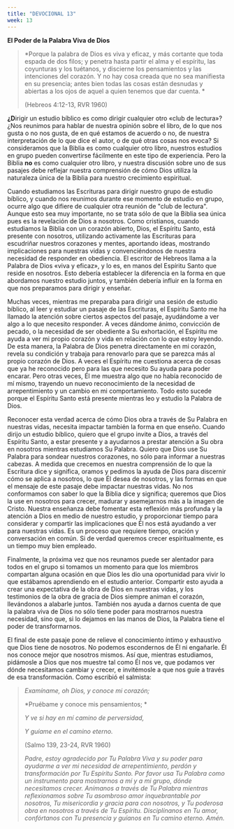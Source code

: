 ```yaml
---
title: "DEVOCIONAL 13"
week: 13
---
```


**El Poder de la Palabra Viva de Dios**

> *Porque la palabra de Dios es viva y eficaz, y más cortante que toda
> espada de dos filos; y penetra hasta partir el alma y el espíritu, las
> coyunturas y los tuétanos, y discierne los pensamientos y las
> intenciones del corazón. Y no hay cosa creada que no sea manifiesta en
> su presencia; antes bien todas las cosas están desnudas y abiertas a
> los ojos de aquel a quien tenemos que dar cuenta. *
>
> (Hebreos 4:12-13, RVR 1960)

**¿D**irigir un estudio bíblico es como dirigir cualquier otro «club de
lectura»? ¿Nos reunimos para hablar de nuestra opinión sobre el libro,
de lo que nos gusta o no nos gusta, de en qué estamos de acuerdo o no,
de nuestra interpretación de lo que dice el autor, o de qué otras cosas
nos evoca? Si consideramos que la Biblia es como cualquier otro libro,
nuestros estudios en grupo pueden convertirse fácilmente en este tipo de
experiencia. Pero la Biblia **no** es como cualquier otro libro, y
nuestra discusión sobre uno de sus pasajes debe reflejar nuestra
comprensión de cómo Dios utiliza la naturaleza única de la Biblia para
nuestro crecimiento espiritual.

Cuando estudiamos las Escrituras para dirigir nuestro grupo de estudio
bíblico, y cuando nos reunimos durante ese momento de estudio en grupo,
ocurre algo que difiere de cualquier otra reunión de "club de lectura".
Aunque esto sea muy importante, no se trata sólo de que la Biblia sea
única pues es la revelación de Dios a nosotros. Como cristianos, cuando
estudiamos la Biblia con un corazón abierto, Dios, el Espíritu Santo,
está presente con nosotros, utilizando activamente las Escrituras para
escudriñar nuestros corazones y mentes, aportando ideas, mostrando
implicaciones para nuestras vidas y convenciéndonos de nuestra necesidad
de responder en obediencia. El escritor de Hebreos llama a la Palabra de
Dios «viva y eficaz», y lo es, en manos del Espíritu Santo que reside en
nosotros. Esto debería establecer la diferencia en la forma en que
abordamos nuestro estudio juntos, y también debería influir en la forma
en que nos preparamos para dirigir y enseñar.

Muchas veces, mientras me preparaba para dirigir una sesión de estudio
bíblico, al leer y estudiar un pasaje de las Escrituras, el Espíritu
Santo me ha llamado la atención sobre ciertos aspectos del pasaje,
ayudándome a ver algo a lo que necesito responder. A veces dándome
ánimo, convicción de pecado, o la necesidad de ser obediente a Su
exhortación, el Espíritu me ayuda a ver mi propio corazón y vida en
relación con lo que estoy leyendo. De esta manera, la Palabra de Dios
penetra directamente en mi corazón, revela su condición y trabaja para
renovarlo para que se parezca más al propio corazón de Dios. A veces el
Espíritu me cuestiona acerca de cosas que ya he reconocido pero para las
que necesito Su ayuda para poder encarar. Pero otras veces, Él me
muestra algo que no había reconocido de mí mismo, trayendo un nuevo
reconocimiento de la necesidad de arrepentimiento y un cambio en mi
comportamiento. Todo esto sucede porque el Espíritu Santo está presente
mientras leo y estudio la Palabra de Dios.

Reconocer esta verdad acerca de cómo Dios obra a través de Su Palabra en
nuestras vidas, necesita impactar también la forma en que enseño. Cuando
dirijo un estudio bíblico, quiero que el grupo invite a Dios, a través
del Espíritu Santo, a estar presente y a ayudarnos a prestar atención a
Su obra en nosotros mientras estudiamos Su Palabra. Quiero que Dios use
Su Palabra para sondear nuestros corazones, no sólo para informar a
nuestras cabezas. A medida que crecemos en nuestra comprensión de lo que
la Escritura dice y significa, oramos y pedimos la ayuda de Dios para
discernir cómo se aplica a nosotros, lo que Él desea de nosotros, y las
formas en que el mensaje de este pasaje debe impactar nuestras vidas. No
nos conformamos con saber lo que la Biblia dice y significa; queremos
que Dios la use en nosotros para crecer, madurar y asemejarnos más a la
imagen de Cristo. Nuestra enseñanza debe fomentar esta reflexión más
profunda y la atención a Dios en medio de nuestro estudio, y
proporcionar tiempo para considerar y compartir las implicaciones que Él
nos está ayudando a ver para nuestras vidas. Es un proceso que requiere
tiempo, oración y conversación en común. Si de verdad queremos crecer
espiritualmente, es un tiempo muy bien empleado.

Finalmente, la próxima vez que nos reunamos puede ser alentador para
todos en el grupo si tomamos un momento para que los miembros compartan
alguna ocasión en que Dios les dio una oportunidad para vivir lo que
estábamos aprendiendo en el estudio anterior. Compartir esto ayuda a
crear una expectativa de la obra de Dios en nuestras vidas, y los
testimonios de la obra de gracia de Dios siempre animan el corazón,
llevándonos a alabarle juntos. También nos ayuda a darnos cuenta de que
la palabra viva de Dios no sólo tiene poder para mostrarnos nuestra
necesidad, sino que, si lo dejamos en las manos de Dios, la Palabra
tiene el poder de transformarnos.

El final de este pasaje pone de relieve el conocimiento íntimo y
exhaustivo que Dios tiene de nosotros. No podemos escondernos de Él ni
engañarle. Él nos conoce mejor que nosotros mismos. Así que, mientras
estudiamos, pidámosle a Dios que nos muestre tal como Él nos ve, que
podamos ver dónde necesitamos cambiar y crecer, e invitémosle a que nos
guíe a través de esa transformación. Como escribió el salmista:

> *Examíname, oh Dios, y conoce mi corazón;*
>
> *Pruébame y conoce mis pensamientos; *
>
> *Y ve si hay en mí camino de perversidad,*
>
> *Y guíame en el camino eterno.*
>
> (Salmo 139, 23-24, RVR 1960)
>
> *Padre, estoy agradecido por Tu Palabra Viva y su poder para ayudarme
> a ver mi necesidad de arrepentimiento, perdón y transformación por Tu
> Espíritu Santo. Por favor usa Tu Palabra como un instrumento para
> mostrarnos a mí y a mi grupo, dónde necesitamos crecer. Anímanos a
> través de Tu Palabra mientras reflexionamos sobre Tu asombroso amor
> inquebrantable por nosotros, Tu misericordia y gracia para con
> nosotros, y Tu poderosa obra en nosotros a través de Tu Espíritu.
> Disciplínanos en Tu amor, confórtanos con Tu presencia y guíanos en Tu
> camino eterno. Amén.*
